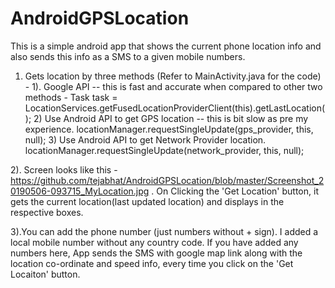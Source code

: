 # AndroidGPSLocation
This is a simple android app that shows the current phone location info and also sends this info as a SMS to a given mobile numbers.

1. Gets location by three methods (Refer to MainActivity.java for the code) - 
   1). Google API -- this is fast and accurate when compared to other two methods - 
           Task<Location> task = LocationServices.getFusedLocationProviderClient(this).getLastLocation();
   2) Use Android API to get GPS location --  this is bit slow as pre my experience.
         locationManager.requestSingleUpdate(gps_provider, this, null);
   3) Use Android API to get Network Provider location.
         locationManager.requestSingleUpdate(network_provider, this, null);

2). Screen looks like this - https://github.com/tejabhat/AndroidGPSLocation/blob/master/Screenshot_20190506-093715_MyLocation.jpg . 
On Clicking the 'Get Location' button, it gets the current location(last updated location) and displays in the respective boxes.

3).You can add the phone number (just numbers without + sign). I added a local mobile number without any country code. 
If you have added any numbers here, App sends the SMS with google map link along with the location co-ordinate and speed info,
every time you click on the 'Get Locaiton' button.




